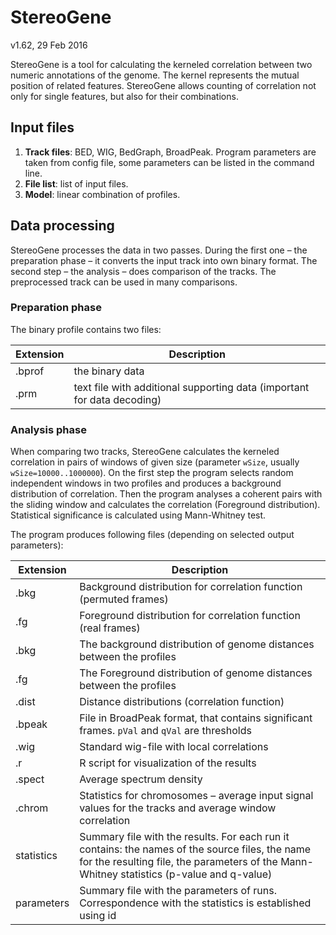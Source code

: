 # StereoGene

v1.62, 29 Feb 2016

StereoGene is a tool for calculating the kerneled correlation between two numeric annotations of the genome. The kernel represents the mutual position of related features. StereoGene allows counting of correlation not only for single features, but also for their combinations.

## Input files

1. **Track files**: BED, WIG, BedGraph, BroadPeak. Program parameters are taken from config file, some parameters can be listed in the command line. 
2. **File list**: list of input files.
3. **Model**: linear combination of profiles.

## Data processing

StereoGene processes the data in two passes. During the first one – the preparation phase – it converts the input track into own binary format. The second step – the analysis – does comparison of the tracks. The preprocessed track can be used in many comparisons.

### Preparation phase

The binary profile contains two files:

| Extension | Description     |
| --------- | --------------- |
| .bprof    | the binary data |
| .prm      | text file with additional supporting data (important for data decoding) |

### Analysis phase

When comparing two tracks, StereoGene calculates the kerneled correlation in pairs of windows of given size (parameter `wSize`, usually `wSize=10000..1000000`). On the first step the program selects random independent windows in two profiles and produces a background distribution of correlation. Then the program analyses a coherent pairs with the sliding window and calculates the correlation (Foreground distribution). Statistical significance is calculated using Mann-Whitney test. 

The program produces following files (depending on selected output parameters):

| Extension | Description |
| --------- | ----------- |
| .bkg      | Background distribution for correlation function (permuted frames) |
| .fg       | Foreground distribution for correlation function (real frames) |
| .bkg      | The background distribution of genome distances between the profiles |
| .fg       | The Foreground distribution of genome distances between the profiles |
| .dist     | Distance distributions (correlation function) |
| .bpeak    | File in BroadPeak format, that contains significant frames. `pVal` and `qVal` are thresholds |
| .wig      | Standard wig-file with local correlations |
| .r        | R script for visualization of the results |
| .spect    | Average spectrum density |
| .chrom    | Statistics for chromosomes – average input signal values for the tracks and average window correlation |
| statistics |  Summary file with the results. For each run it contains: the names of the source files, the name for the resulting file, the parameters of the Mann-Whitney statistics (p-value and q-value) |
| parameters |  Summary file with the parameters of runs. Correspondence with the statistics is established using id |
